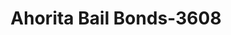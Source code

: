 ---
f_zip-code: 95023
f_state-code: CA
title: Ahorita Bail Bonds-3608
f_phone: 831-638-0777
f_city-only: Hollister
f_address: Hollister Hollister
f_location-unique-id: '3608'
slug: ahorita-bail-bonds-3608
updated-on: '2024-05-30T13:46:58.046Z'
created-on: '2024-05-30T13:36:59.803Z'
published-on: '2024-05-30T13:54:32.469Z'
f_city-state: cms/city/hollister-ca.md
f_company: cms/company/ahorita-bail-bonds.md
f_state: cms/state/california.md
layout: '[payday-loan].html'
tags: payday-loan
---